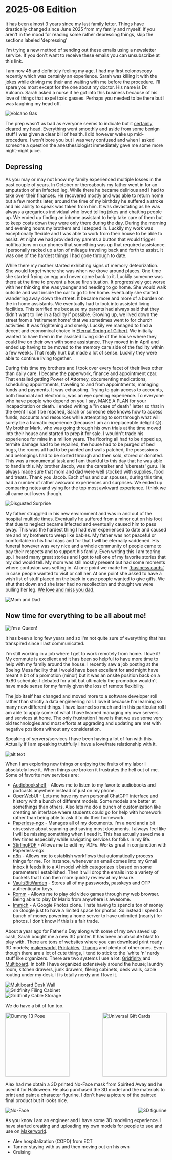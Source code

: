 <!-- markdownlint-disable -->
# 2025-06 Edition

It has been almost 3 years since my last family letter. Things have drastically changed since June 2025 from my family and myself. If you aren't in the mood for reading some rather depressing things, skip the sections labeled 'depressing'

I'm trying a new method of sending out these emails using a newsletter service. If you don't want to receive these emails you can unsubscribe at this link.

I am now 45 and definitely feeling my age. I had my first colonoscopy recently which was certainly an experience. Sarah was killing it with the jokes while driving me their and waiting with me before the procedure. I'll spare you most except for the one about my doctor. His name is Dr. Vulcano. Sarah asked a nurse if he got into this business because of his love of things that expel toxic gasses. Perhaps you needed to be there but I was laughing my head off.


<div>
    <img src="img/posts/volcano.jpg" alt="Volcano Gas" style="max-height: 200px;">
</div>

The prep wasn't as bad as everyone seems to indicate but it [certainly cleared my head](https://www.quotes.net/mquote/51889). Everything went smoothly and aside from some benign stuff I was given a clear bill of health. I did however wake up mid-procedure. I won't bore you but I was very confused and when I asked someone a question the anesthesiologist immediately gave me some more night-night juice.

## Depressing

As you may or may not know my family experienced multiple losses in the past couple of years. In October or thereabouts my father went in for an amputation of an infected leg. While there he became delirious and I had to take over their finances. He recovered mostly and was able to return home but a few months later, around the time of my birthday he suffered a stroke and his ability to speak was taken from him. It was devastating as he was always a gregarious individual who loved telling jokes and chatting people up. We ended up finding an inhome assistant to help take care of them but to keep costs down they were only there during the day. During the morning and evening hours my brothers and I stepped in. Luckily my work was exceptionally flexible and I was able to work from their house to be able to assist. At night we had provided my parents a button that would trigger notifications on our phones that something was up that required assistance. I personally racked up a ton of mileage traveling back and forth to assist. It was one of the hardest things I had gone through to date.

While there my mother started exhibiting signs of memory deteorization. She would forget where she was when we drove around places. One time she started frying an egg and never came back to it. Luckily someone was there at the time to prevent a house fire situation. It progressively got worse with her thinking she was younger and needing to go home. She would walk outside and wait inside the car to go to her home. Eventually she started wandering away down the street. It became more and more of a burden on the in home assistants. We eventually had to look into assisted living facilities. This terrified me because my parents had always said that they didn't want to live in a facility if possible. Growing up, we lived down the street from a 'retirement home' that we sometimes went to for church activities. It was frightening and smelly. Luckily we managed to find a decent and economical choice in [Eternal Spring of Gilbert](https://eternalspringaz.com/). We initially wanted to have them in the assisted living side of the house where they could live on their own with some assistance. They moved in in April and ended up having to be moved to the memory care side of the facility within a few weeks. That really hurt but made a lot of sense. Luckily they were able to continue living together.

During this time my brothers and I took over every facet of their lives other than daily care. I became the paperwork, finance and appointment czar. That entailed getting Power of Attorney, documenting medications, scheduling appointments, traveling to and from appointments, managing funds and payments. It was exhausting. Trying to gain access to accounts, both financial and electronic, was an eye opening experience. To everyone who have people who depend on you I say, MAKE A PLAN for your incapacitation or death. I ended writing a "in case of death" letter so that in the event I can't be reached, Sarah or someone else knows how to access funds, accounts and resources while attempting to sort through what will surely be a tramatic experience (because I am an irreplaceable delight 😉). My brother Mark, who was going through his own trials at the time moved into their house and started to prep it for sale. I wouldn't trade his experience for mine in a million years. The flooring all had to be ripped up, termite damage had to be repaired, the house had to be purged of bed bugs, the rooms all had to be painted and walls patched, the posessions and belongings had to be sorted through and then sold, stored or donated. This was a monumental task and I am thankful to this day that he was able to handle this. My brother Jacob, was the caretaker and 'ubereats' guru. He always made sure that mom and dad were well stocked with supplies, food and treats. Thank you Jacob. Each of us and our spouses, during this time, had a number of rather awkward experiences and surprises. We ended up comparing notes and vying for the top most awkward experience. I think we all came out losers though.

<div>
    <img src="img/posts/disgusted_surprise.gif" alt="Disgusted Surprise" style="max-height: 200px;">
</div>

My father struggled in his new environment and was in and out of the hospital multiple times. Eventually he suffered from a minor cut on his foot that due to neglect became infected and eventually caused him to pass away. This was the hardest thing I had ever experienced to date and caused me and my brothers to weep like babies. My father was not peaceful or comfortable in his final days and for that I will be eternally saddened. His funeral however was very nice and a whole community of people came to pay their respects and to support his family. Even writing this I am tearing up. I heard many great stories and I got to tell one of my favorite stories that my dad would tell. My mom was still mostly present but had some moments where confusion was setting in. At one point we made her ['business cards'](https://www.canva.com/design/DAF0Xzs0jS4/_OhlK-JLB7aAIDfZhxEvog/view?utm_content=DAF0Xzs0jS4&utm_campaign=designshare&utm_medium=link&utm_source=editor) in case people wanted to visit or call her. At one point she asked to have a wish list of stuff placed on the back in case people wanted to give gifts. We shut that down and she later had no recollection and thought we were pulling her leg. [We love and miss you dad.](https://www.canva.com/design/DAF0b08oct0/Ha4E7uLvEC6O9jp4z562fw/edit?utm_content=DAF0b08oct0&utm_campaign=designshare&utm_medium=link2&utm_source=sharebutton)

<div>
    <img src="img/posts/mom_dad.png" alt="Mom and Dad" style="max-height: 200px;">
</div>

## Now time for everything to be all about me!

<div>
    <img src="img/posts/im_a_queen.webp" alt="I'm a Queen!" style="max-height: 200px;">
</div>

It has been a long few years and so I'm not quite sure of everything that has transpired since I last communicated.

I'm still working in a job where I get to work remotely from home. I love it! My commute is excellent and it has been so helpful to have more time to help with my family around the house. I recently saw a job posting at the Boeing Mesa facility that I would have been excellent for and might have meant a bit of a promotion (minor) but it was an onsite position back on a 9x80 schedule. I debated for a bit but ultimately the promotion wouldn't have made sense for my family given the loss of remote flexibility.

The job itself has changed and moved more to a software developer roll rather than strictly a data engineering roll. I love it because I'm learning so many new different things. I have learned so much and in this particular roll I am able to apply some of what I have learned managing my own servers and services at home. The only frustration I have is that we use some very old technologies and most efforts at upgrading and updating are met with negative positions without any consideration.

Speaking of servers/services I have been having a lot of fun with this. Actually if I am speaking truthfully I have a love/hate relationship with it. <div>
    <img src="img/posts/love_hate.gif" alt="alt text" style="max-height: 200px;">
</div>

When I am exploring new things or enjoying the fruits of my labor I absolutely love it. When things are broken it frustrates the hell out of me. Some of favorite new services are:

- [Audiobookshelf](https://www.audiobookshelf.org/) - Allows me to listen to my favorite audiobooks and podcasts anywhere instead of just on my phone.
- [OpenWebUI](https://docs.openwebui.com/) - Lets me have my own personal ChatGPT interface and history with a bunch of different models. Some models are better at somethings than others. Also lets me do a bunch of customization like creating an interface where students could go for help with homework rather than being able to ask it to do their homework.
- [Paperless-ngx](https://docs.paperless-ngx.com/) - Manages all of my documents. I'm a nerd and a bit obsessive about scanning and saving most documents. I always feel like I will be missing something when I need it. This has actually saved me a few times especially while navigating services for folks in my life.
- [StirlingPDF](https://stirlingpdf.io/) - Allows me to edit my PDFs. Works great in conjunction with Paperless-ngx
- [n8n](https://n8n.io/) - Allows me to establish workflows that automatically process things for me. For instance, whenever an email comes into my Gmail inbox it feeds it to a AI model which categorizes it based on some parameters I established. Then it will drop the emails into a variety of buckets that I can then more quickly review at my leisure.
- [Vault/BitWarden](https://www.vaultwarden.net/) - Stores all of my passwords, passkeys and OTP authenticator keys.
- [Romm](https://romm.app/) - Allows me to play old video games through my web browser. Being able to play Dr Mario from anywhere is awesome.
- [Immich](https://immich.app/) - A Google Photos clone. I hate having to spend a ton of money on Google just to have a limited space for photos. So instead I spend a bunch of money powering a home server to have unlimited (nearly) for photos. I don't know if this is a fair trade.

About a year ago for Father's Day along with some of my own saved up cash, Sarah bought me a new 3D printer. It has been an absolute blast to play with. There are tons of websites where you can download print ready 3D models; [makerworld](https://makerworld.com/en), [Printables](https://www.printables.com/), [Thangs](https://thangs.com/?sort=trending) and plenty of other ones. Even though there are a lot of cute things, I tend to stick to the 'white 'n' nerdy stuff like organizers. There are two systems I use a lot: [Gridfinity](https://gridfinity.xyz/) and [Multiboard](https://www.multiboard.io/). In both I have organized extensively around the house; laundry room, kitchen drawers, junk drawers, fileing cabinets, desk walls, cable routing under my desk. It is totally nerdy and I love it.

<div>
    <img src="img/posts/multiboard_desk_wall.jpeg" alt="Multiboard Desk Wall" style="max-height: 200px;">
</div> <div>
    <img src="" alt="Gridfinity Filing Cabinet" style="max-height: 200px;">
</div> <div>
    <img src="" alt="Gridfinity Cable Storage" style="max-height: 200px;">
</div>

We do have a bit of fun too.

<div style="display: flex; justify-content: space-between; align-items: center;">
    <img src="img/posts/3D_dummy13.jpeg" alt="Dummy 13 Pose" style="height: 200px; margin-right: 10px;">
    <img src="img/posts/3d_universal_gift_cards.jpeg" alt="Universal Gift Cards" style="height: 200px;">
</div>

Alex had me obtain a 3D printed No-Face mask from Spirited Away and he used it for Halloween. He also purchased the 3D model and the materials to print and paint a character figurine. I don't have a picture of the painted final product but it looks nice.

<div style="display: flex; justify-content: space-between; align-items: center;">
    <img src="img/posts/3D_noface.jpeg" alt="No-Face" style="max-height: 200px; margin-right: 10px;">
    <img src="img/posts/3D_figurine.jpeg" alt="3D figurine" style="max-height: 200px;">
</div>

 As you know I am an engineer and I have some 3D modeling experience. I have started creating and uploading my own models for people to see and use on [Makerworld](https://makerworld.com/en/@msfoote).

 


- Alex hospitalization (COPD) from ECT
- Tanner staying with us and then moving out on his own
- Cruising